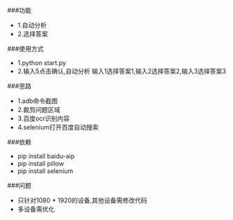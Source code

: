 ###功能
* 1.自动分析
* 2.选择答案

###使用方式
* 1.python start.py
* 2.输入5点击确认,自动分析
  输入1选择答案1,输入2选择答案2,输入3选择答案3

###思路
* 1.adb命令截图
* 2.裁剪问题区域
* 3.百度ocr识别内容
* 4.selenium打开百度自动搜索

###依赖
* pip install baidu-aip
* pip install pillow
* pip install selenium

###问题
* 只针对1080 * 1920的设备,其他设备需修改代码
* 多设备需优化